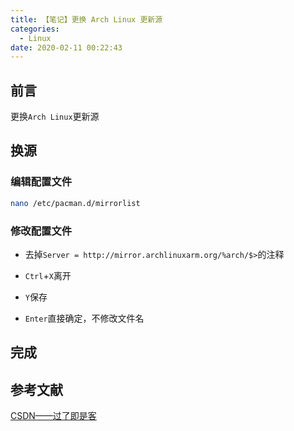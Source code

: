 ```yaml
---
title: 【笔记】更换 Arch Linux 更新源
categories:
  - Linux
date: 2020-02-11 00:22:43
---
```


## 前言

更换`Arch Linux`更新源

<!-- more -->

## 换源

### 编辑配置文件

``` sh
nano /etc/pacman.d/mirrorlist
``` 

### 修改配置文件

- 去掉`Server = http://mirror.archlinuxarm.org/%arch/$>`的注释

- `Ctrl`+`X`离开

- `Y`保存

- `Enter`直接确定，不修改文件名

## 完成

## 参考文献

[CSDN——过了即是客](https://blog.csdn.net/u011054333/article/details/53510968)


